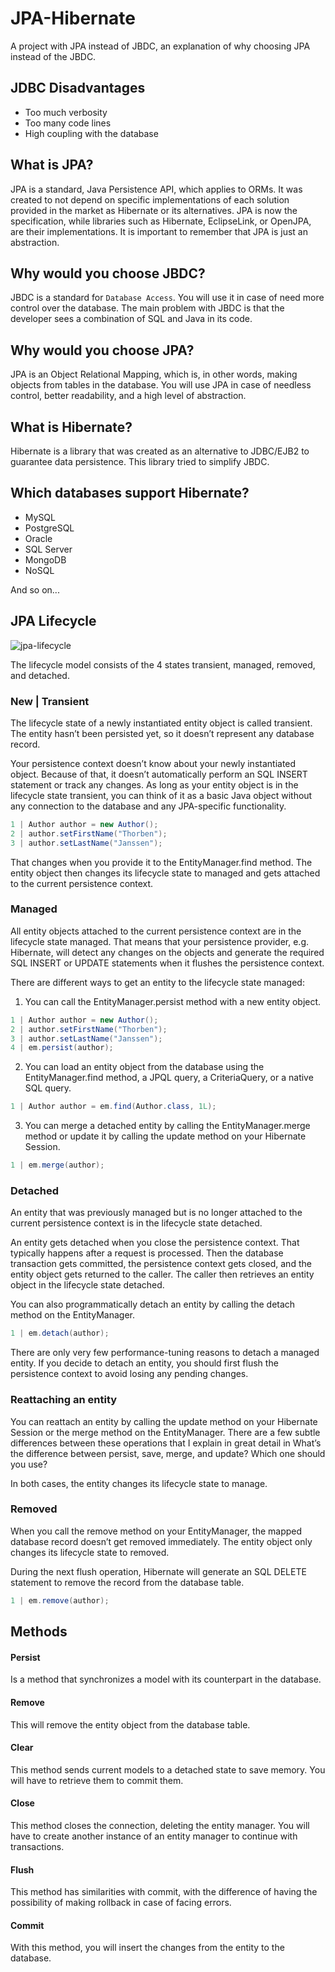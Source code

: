 # JPA-Hibernate
A project with JPA instead of JBDC, an explanation of why choosing JPA instead of the JBDC.

## JDBC Disadvantages
- Too much verbosity
- Too many code lines
- High coupling with the database

## What is JPA?

JPA is a standard, Java Persistence API, which applies to ORMs. It was created to not depend on specific implementations of each solution provided in the market as Hibernate or its alternatives. JPA is now the specification, while libraries such as Hibernate, EclipseLink, or OpenJPA, are their implementations.
It is important to remember that JPA is just an abstraction.

## Why would you choose JBDC?

JBDC is a standard for `Database Access`. You will use it in case of need more control over the database. The main problem with JBDC is that the developer sees a combination of SQL and Java in its code.

## Why would you choose JPA?

JPA is an Object Relational Mapping, which is, in other words, making objects from tables in the database. You will use JPA in case of needless control, better readability, and a high level of abstraction.

## What is Hibernate?

Hibernate is a library that was created as an alternative to JDBC/EJB2 to guarantee data persistence. This library tried to simplify JBDC.

## Which databases support Hibernate?

- MySQL
- PostgreSQL
- Oracle
- SQL Server
- MongoDB
- NoSQL

And so on...

## JPA Lifecycle

![jpa-lifecycle](https://github.com/pybalt/JPA-Hibernate/assets/96897286/3f0964c2-d1e3-452b-bd25-737e38bc4e17)

The lifecycle model consists of the 4 states transient, managed, removed, and detached.

### New | Transient
The lifecycle state of a newly instantiated entity object is called transient. The entity hasn’t been persisted yet, so it doesn’t represent any database record.

Your persistence context doesn’t know about your newly instantiated object. Because of that, it doesn’t automatically perform an SQL INSERT statement or track any changes. As long as your entity object is in the lifecycle state transient, you can think of it as a basic Java object without any connection to the database and any JPA-specific functionality.

```Java
1 | Author author = new Author();
2 | author.setFirstName("Thorben");
3 | author.setLastName("Janssen");
```
That changes when you provide it to the EntityManager.find method. The entity object then changes its lifecycle state to managed and gets attached to the current persistence context.

### Managed

All entity objects attached to the current persistence context are in the lifecycle state managed. That means that your persistence provider, e.g. Hibernate, will detect any changes on the objects and generate the required SQL INSERT or UPDATE statements when it flushes the persistence context.

There are different ways to get an entity to the lifecycle state managed:

1. You can call the EntityManager.persist method with a new entity object.
```Java
1 | Author author = new Author();
2 | author.setFirstName("Thorben");
3 | author.setLastName("Janssen");
4 | em.persist(author);
```

2. You can load an entity object from the database using the EntityManager.find method, a JPQL query, a CriteriaQuery, or a native SQL query.
```Java
1 | Author author = em.find(Author.class, 1L);
```

3. You can merge a detached entity by calling the EntityManager.merge method or update it by calling the update method on your Hibernate Session.
```Java
1 | em.merge(author);
```

### Detached

An entity that was previously managed but is no longer attached to the current persistence context is in the lifecycle state detached.

An entity gets detached when you close the persistence context. That typically happens after a request is processed. Then the database transaction gets committed, the persistence context gets closed, and the entity object gets returned to the caller. The caller then retrieves an entity object in the lifecycle state detached.

You can also programmatically detach an entity by calling the detach method on the EntityManager.
```Java
1 | em.detach(author);
```

There are only very few performance-tuning reasons to detach a managed entity. If you decide to detach an entity, you should first flush the persistence context to avoid losing any pending changes.

### Reattaching an entity

You can reattach an entity by calling the update method on your Hibernate Session or the merge method on the EntityManager. There are a few subtle differences between these operations that I explain in great detail in What’s the difference between persist, save, merge, and update? Which one should you use?

In both cases, the entity changes its lifecycle state to manage.

### Removed

When you call the remove method on your EntityManager, the mapped database record doesn’t get removed immediately. The entity object only changes its lifecycle state to removed.

During the next flush operation, Hibernate will generate an SQL DELETE statement to remove the record from the database table.

```Java
1 |	em.remove(author);
```

## Methods

#### Persist

Is a method that synchronizes a model with its counterpart in the database.

#### Remove

This will remove the entity object from the database table.

#### Clear

This method sends current models to a detached state to save memory. You will have to retrieve them to commit them.  

#### Close

This method closes the connection, deleting the entity manager. You will have to create another instance of an entity manager to continue with transactions.

#### Flush

This method has similarities with commit, with the difference of having the possibility of making rollback in case of facing errors.

#### Commit

With this method, you will insert the changes from the entity to the database.
